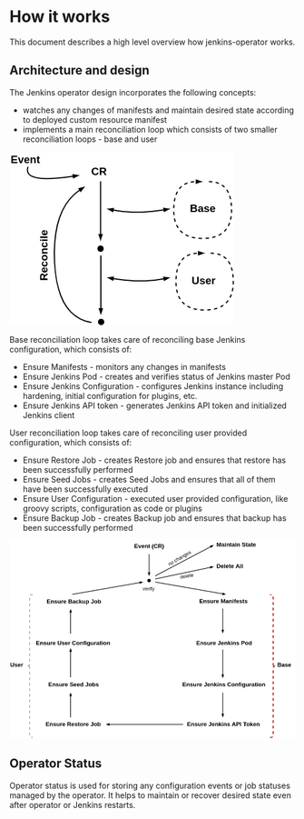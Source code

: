 # How it works

This document describes a high level overview how jenkins-operator works. 

## Architecture and design

The Jenkins operator design incorporates the following concepts:
- watches any changes of manifests and maintain desired state according to deployed custom resource manifest
- implements a main reconciliation loop which consists of two smaller reconciliation loops - base and user 

![reconcile](../reconcile.png)

Base reconciliation loop takes care of reconciling base Jenkins configuration, which consists of:
- Ensure Manifests - monitors any changes in manifests 
- Ensure Jenkins Pod - creates and verifies status of Jenkins master Pod
- Ensure Jenkins Configuration - configures Jenkins instance including hardening, initial configuration for plugins, etc.
- Ensure Jenkins API token - generates Jenkins API token and initialized Jenkins client

User reconciliation loop takes care of reconciling user provided configuration, which consists of:
- Ensure Restore Job - creates Restore job and ensures that restore has been successfully performed  
- Ensure Seed Jobs - creates Seed Jobs and ensures that all of them have been successfully executed
- Ensure User Configuration - executed user provided configuration, like groovy scripts, configuration as code or plugins
- Ensure Backup Job -  creates Backup job and ensures that backup has been successfully performed

![reconcile](../phases.png)

## Operator Status

Operator status is used for storing any configuration events or job statuses managed by the operator.
It helps to maintain or recover desired state even after operator or Jenkins restarts.